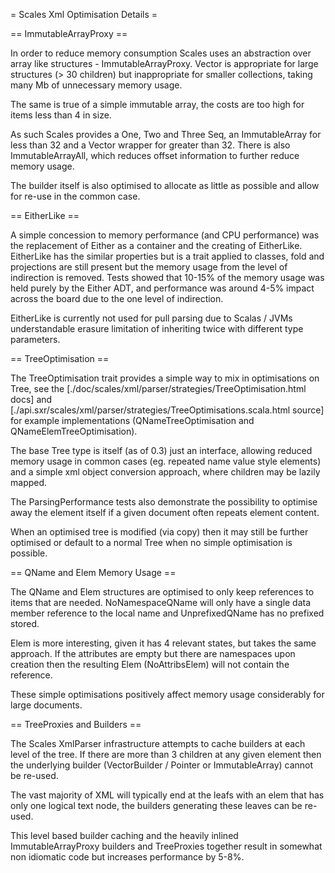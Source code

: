 = Scales Xml Optimisation Details =

== ImmutableArrayProxy ==

In order to reduce memory consumption Scales uses an abstraction over array like structures - ImmutableArrayProxy.  Vector is appropriate for large structures (> 30 children) but inappropriate for smaller collections, taking many Mb of unnecessary memory usage.

The same is true of a simple immutable array, the costs are too high for items less than 4 in size.

As such Scales provides a One, Two and Three Seq, an ImmutableArray for less than 32 and a Vector wrapper for greater than 32.  There is also ImmutableArrayAll, which reduces offset information to further reduce memory usage.

The builder itself is also optimised to allocate as little as possible and allow for re-use in the common case.

== EitherLike ==

A simple concession to memory performance (and CPU performance) was the replacement of Either as a container and the creating of EitherLike.  EitherLike has the similar properties but is a trait applied to classes, fold and projections are still present but the memory usage from the level of indirection is removed.  Tests showed that 10-15% of the memory usage was held purely by the Either ADT, and performance was around 4-5% impact across the board due to the one level of indirection.

EitherLike is currently not used for pull parsing due to Scalas / JVMs understandable erasure limitation of inheriting twice with different type parameters.

== TreeOptimisation ==

The TreeOptimisation trait provides a simple way to mix in optimisations on Tree, see the [./doc/scales/xml/parser/strategies/TreeOptimisation.html docs] and [./api.sxr/scales/xml/parser/strategies/TreeOptimisations.scala.html source] for example implementations (QNameTreeOptimisation and QNameElemTreeOptimisation).

The base Tree type is itself (as of 0.3) just an interface, allowing reduced memory usage in common cases (eg. repeated name value style elements) and a simple xml object conversion approach, where children may be lazily mapped.

The ParsingPerformance tests also demonstrate the possibility to optimise away the element itself if a given document often repeats element content.

When an optimised tree is modified (via copy) then it may still be further optimised or default to a normal Tree when no simple optimisation is possible.

== QName and Elem Memory Usage ==

The QName and Elem structures are optimised to only keep references to items that are needed.  NoNamespaceQName will only have a single data member reference to the local name and UnprefixedQName has no prefixed stored.

Elem is more interesting, given it has 4 relevant states, but takes the same approach.  If the attributes are empty but there are namespaces upon creation then the resulting Elem (NoAttribsElem) will not contain the reference.

These simple optimisations positively affect memory usage considerably for large documents.

== TreeProxies and Builders ==

The Scales XmlParser infrastructure attempts to cache builders at each level of the tree.  If there are more than 3 children at any given element then the underlying builder (VectorBuilder / Pointer or ImmutableArray) cannot be re-used.

The vast majority of XML will typically end at the leafs with an elem that has only one logical text node, the builders generating these leaves can be re-used.

This level based builder caching and the heavily inlined ImmutableArrayProxy builders and TreeProxies together result in somewhat non idiomatic code but increases performance by 5-8%.